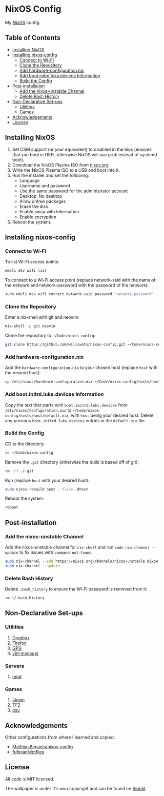 # NixOS Config

My [NixOS](https://nixos.org/) config.

## Table of Contents

<!--toc:start-->

- [Installing NixOS](#installing-nixos)
- [Installing nixos-config](#installing-nixos-config)
  - [Connect to Wi-Fi](#connect-to-wi-fi)
  - [Clone the Repository](#clone-the-repository)
  - [Add hardware-configuration.nix](#add-hardware-configurationnix)
  - [Add boot.initrd.luks.devices Information](#add-bootinitrdluksdevices-information)
  - [Build the Config](#build-the-config)
- [Post-installation](#post-installation)
  - [Add the nixos-unstable Channel](#add-the-nixos-unstable-channel)
  - [Delete Bash History](#delete-bash-history)
- [Non-Declarative Set-ups](#non-declarative-set-ups)
  - [Utilities](#utilities)
  - [Games](#games)
- [Acknowledgements](#acknowledgements)
- [License](#license)
<!--toc:end-->

## Installing NixOS

1. Set CSM support (or your equivalent) to disabled in the bios (ensures that you boot in UEFI, otherwise NixOS will use grub instead of systemd boot).
2. Download the NixOS Plasma ISO from [nixos.org](https://nixos.org/download.html).
3. Write the NixOS Plasma ISO to a USB and boot into it.
4. Run the installer and set the following:
   - Language
   - Username and password
   - Use the same password for the administrator account
   - Desktop: No desktop
   - Allow unfree packages
   - Erase the disk
   - Enable swap with hibernation
   - Enable encryption
5. Reboot the system.

## Installing nixos-config

### Connect to Wi-Fi

To list Wi-Fi access points:

```bash
nmcli dev wifi list
```

To connect to a Wi-Fi access point (replace network-ssid with the name of the network and network-password with the password of the network):

```bash
sudo nmcli dev wifi connect network-ssid password "network-password"
```

### Clone the Repository

Enter a nix-shell with git and neovim:

```bash
nix-shell -p git neovim
```

Clone the repository to `~/Code/nixos-config`:

```bash
git clone https://github.com/willswats/nixos-config.git ~/Code/nixos-config
```

### Add hardware-configuration.nix

Add the `hardware-configuration.nix` to your chosen host (replace `host` with the desired host):

```bash
cp /etc/nixos/hardware-configuration.nix ~/Code/nixos-config/hosts/host/
```

### Add boot.initrd.luks.devices Information

Copy the text that starts with `boot.initrd.luks.devices` from `/etc/nixos/configuration.nix` to `~/Code/nixos-config/hosts/host/default.nix`, with `host` being your desired host. Delete any previous `boot.initrd.luks.devices` entries in the `default.nix` file.

### Build the Config

CD to the directory:

```bash
cd ~/Code/nixos-config
```

Remove the `.git` directory (otherwise the build is based off of git):

```bash
rm -rf ./.git
```

Run (replace `host` with your desired host):

```bash
sudo nixos-rebuild boot --flake .#host
```

Reboot the system:

```bash
reboot
```

## Post-installation

### Add the nixos-unstable Channel

Add the nixos-unstable channel for `nix-shell` and run `sudo nix-channel --update` to fix issues with `command-not-found`:

```bash
sudo nix-channel --add https://nixos.org/channels/nixos-unstable nixos
sudo nix-channel --update
```

### Delete Bash History

Delete `.bash_history` to ensure the Wi-Fi password is removed from it:

```bash
rm ~/.bash_history
```

## Non-Declarative Set-ups

### Utilities

1. [Dropbox](./docs/utilities/dropbox.md)
2. [Firefox](./docs/utilities/firefox.md)
3. [GPG](./docs/utilities/gpg.md)
4. [virt-manager](./docs/utilities/virt-manager.md)

### Servers

1. [mpd](./docs/servers/mpd.md)

### Games

1. [steam](./docs/games/steam.md)
2. [TF2](./docs/games/tf2.md)
3. [osu](./docs/games/osu.md)

## Acknowledgements

Other configurations from where I learned and copied:

- [MatthiasBenaets/nixos-config](https://github.com/MatthiasBenaets/nixos-config)
- [fufexan/dotfiles](https://github.com/fufexan/dotfiles)

## License

All code is MIT licensed.

The wallpaper is under it's own copyright and can be found on [Reddit](https://www.reddit.com/r/WidescreenWallpaper/comments/qhojc3/mount_fuji_japan_%F0%92%8C%8B_5160_2160/).
